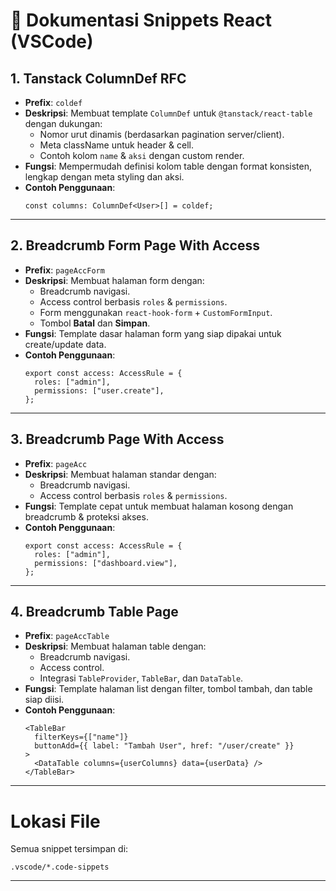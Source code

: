 # 📄 Dokumentasi Snippets React (VSCode)

## 1. **Tanstack ColumnDef RFC**

- **Prefix**: `coldef`
- **Deskripsi**: Membuat template `ColumnDef` untuk `@tanstack/react-table` dengan dukungan:
  - Nomor urut dinamis (berdasarkan pagination server/client).
  - Meta className untuk header & cell.
  - Contoh kolom `name` & `aksi` dengan custom render.
- **Fungsi**: Mempermudah definisi kolom table dengan format konsisten, lengkap dengan meta styling dan aksi.
- **Contoh Penggunaan**:
  ```tsx
  const columns: ColumnDef<User>[] = coldef;
  ```

---

## 2. **Breadcrumb Form Page With Access**

- **Prefix**: `pageAccForm`
- **Deskripsi**: Membuat halaman form dengan:
  - Breadcrumb navigasi.
  - Access control berbasis `roles` & `permissions`.
  - Form menggunakan `react-hook-form` + `CustomFormInput`.
  - Tombol **Batal** dan **Simpan**.
- **Fungsi**: Template dasar halaman form yang siap dipakai untuk create/update data.
- **Contoh Penggunaan**:
  ```tsx
  export const access: AccessRule = {
    roles: ["admin"],
    permissions: ["user.create"],
  };
  ```

---

## 3. **Breadcrumb Page With Access**

- **Prefix**: `pageAcc`
- **Deskripsi**: Membuat halaman standar dengan:
  - Breadcrumb navigasi.
  - Access control berbasis `roles` & `permissions`.
- **Fungsi**: Template cepat untuk membuat halaman kosong dengan breadcrumb & proteksi akses.
- **Contoh Penggunaan**:
  ```tsx
  export const access: AccessRule = {
    roles: ["admin"],
    permissions: ["dashboard.view"],
  };
  ```

---

## 4. **Breadcrumb Table Page**

- **Prefix**: `pageAccTable`
- **Deskripsi**: Membuat halaman table dengan:
  - Breadcrumb navigasi.
  - Access control.
  - Integrasi `TableProvider`, `TableBar`, dan `DataTable`.
- **Fungsi**: Template halaman list dengan filter, tombol tambah, dan table siap diisi.
- **Contoh Penggunaan**:
  ```tsx
  <TableBar
    filterKeys={["name"]}
    buttonAdd={{ label: "Tambah User", href: "/user/create" }}
  >
    <DataTable columns={userColumns} data={userData} />
  </TableBar>
  ```

---

# Lokasi File

Semua snippet tersimpan di:

```
.vscode/*.code-sippets
```

---
